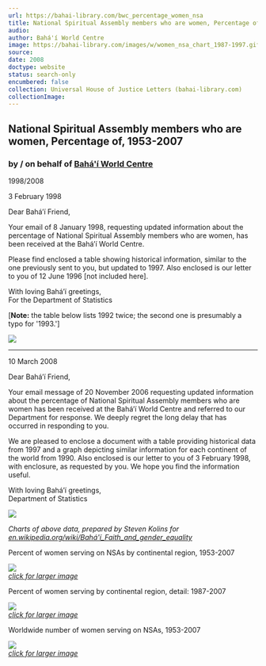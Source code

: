 ```yaml
---
url: https://bahai-library.com/bwc_percentage_women_nsa
title: National Spiritual Assembly members who are women, Percentage of, 1953-2007
audio: 
author: Bahá'í World Centre
image: https://bahai-library.com/images/w/women_nsa_chart_1987-1997.gif
source: 
date: 2008
doctype: website
status: search-only
encumbered: false
collection: Universal House of Justice Letters (bahai-library.com)
collectionImage: 
---
```



## National Spiritual Assembly members who are women, Percentage of, 1953-2007

### by / on behalf of [Bahá'í World Centre](https://bahai-library.com/author/Bahá'í+World+Centre)

1998/2008


3 February 1998  
  
Dear Bahá’í Friend,  
  
Your email of 8 January 1998, requesting updated information about the percentage of National Spiritual Assembly members who are women, has been received at the Bahá’í World Centre.  
  
Please find enclosed a table showing historical information, similar to the one previously sent to you, but updated to 1997. Also enclosed is our letter to you of 12 June 1996 \[not included here\].

With loving Bahá’í greetings,  
For the Department of Statistics

  

\[**Note:** the table below lists 1992 twice; the second one is presumably a typo for '1993.'\]

  
![](https://bahai-library.com/images/w/women_nsa_chart_1987-1997.gif)

  

* * *

  
10 March 2008  
  
Dear Bahá’í Friend,  
  
Your email message of 20 November 2006 requesting updated information about the percentage of National Spiritual Assembly members who are women has been received at the Bahá’í World Centre and referred to our Department for response. We deeply regret the long delay that has occurred in responding to you.  
  
We are pleased to enclose a document with a table providing historical data from 1997 and a graph depicting similar information for each continent of the world from 1990. Also enclosed is our letter to you of 3 February 1998, with enclosure, as requested by you. We hope you find the information useful.

With loving Bahá’í greetings,  
Department of Statistics

![](https://bahai-library.com/images/w/women_nsa_chart_1997-2007.gif)

  

_Charts of above data, prepared by Steven Kolins for [en.wikipedia.org/wiki/Bahá'í\_Faith\_and\_gender\_equality](http://en.wikipedia.org/wiki/Bahá'í_Faith_and_gender_equality)_  
  

Percent of women serving on NSAs by continental region, 1953-2007

[![](https://bahai-library.com/images/k/kollins_chart_percent_small.gif)  
_click for larger image_](https://bahai-library.com/images/k/kollins_chart_percent_big.png)  
  

Percent of women serving by continental region, detail: 1987-2007

[![](https://bahai-library.com/images/k/kollins_chart_detail_small.gif)  
_click for larger image_](https://bahai-library.com/images/k/kollins_chart_detail_big.png)  
  

Worldwide number of women serving on NSAs, 1953-2007

[![](https://bahai-library.com/images/k/kollins_chart_number_small.gif)  
_click for larger image_](https://bahai-library.com/images/k/kollins_chart_number_big.png)
